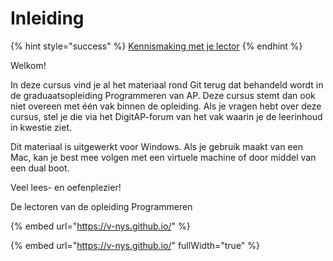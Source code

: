 # Inleiding

{% hint style="success" %}
[Kennismaking met je lector](https://ap.cloud.panopto.eu/Panopto/Pages/Viewer.aspx?id=819d71c5-37f1-4c15-b5e7-ad8d00994252)
{% endhint %}

Welkom!

In deze cursus vind je al het materiaal rond Git terug dat behandeld wordt in de graduaatsopleiding Programmeren van AP. Deze cursus stemt dan ook niet overeen met één vak binnen de opleiding. Als je vragen hebt over deze cursus, stel je die via het DigitAP-forum van het vak waarin je de leerinhoud in kwestie ziet.

Dit materiaal is uitgewerkt voor Windows. Als je gebruik maakt van een Mac, kan je best mee volgen met een virtuele machine of door middel van een dual boot.

Veel lees- en oefenplezier!

De lectoren van de opleiding Programmeren

{% embed url="https://v-nys.github.io/" %}

{% embed url="https://v-nys.github.io/" fullWidth="true" %}
